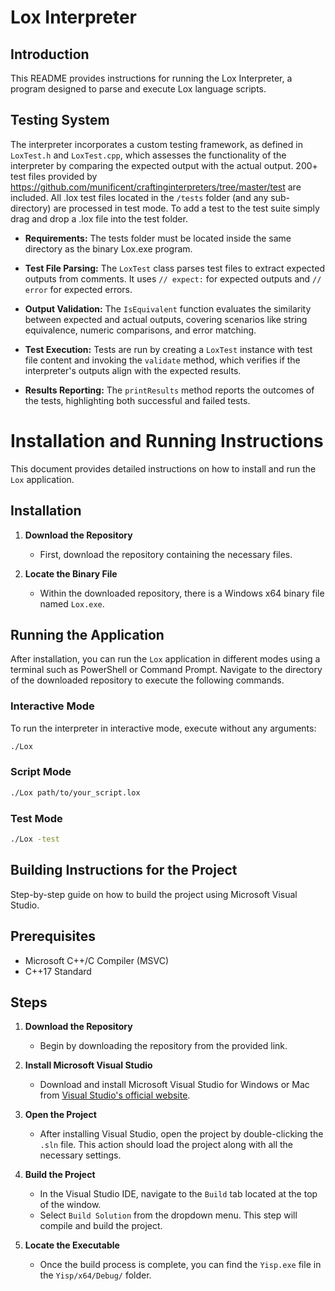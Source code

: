 # Lox Interpreter

## Introduction
This README provides instructions for running the Lox Interpreter, a program designed to parse and execute Lox language scripts.

## Testing System

The interpreter incorporates a custom testing framework, as defined in `LoxTest.h` and `LoxTest.cpp`, which assesses the functionality of the interpreter by comparing the expected output with the actual output.
200+ test files provided by https://github.com/munificent/craftinginterpreters/tree/master/test are included. All .lox test files located in the `/tests` folder (and any sub-directory) are processed in test mode. To add a test to the test suite simply drag and drop a .lox file
into the test folder.

- **Requirements:** The tests folder must be located inside the same directory as the binary Lox.exe program.
  
- **Test File Parsing:** The `LoxTest` class parses test files to extract expected outputs from comments. It uses `// expect:` for expected outputs and `// error` for expected errors.

- **Output Validation:** The `IsEquivalent` function evaluates the similarity between expected and actual outputs, covering scenarios like string equivalence, numeric comparisons, and error matching.

- **Test Execution:** Tests are run by creating a `LoxTest` instance with test file content and invoking the `validate` method, which verifies if the interpreter's outputs align with the expected results.

- **Results Reporting:** The `printResults` method reports the outcomes of the tests, highlighting both successful and failed tests.


# Installation and Running Instructions

This document provides detailed instructions on how to install and run the `Lox` application.

## Installation

1. **Download the Repository**
   - First, download the repository containing the necessary files.

2. **Locate the Binary File**
   - Within the downloaded repository, there is a Windows x64 binary file named `Lox.exe`.

## Running the Application

After installation, you can run the `Lox` application in different modes using a terminal such as PowerShell or Command Prompt. Navigate to the directory of the downloaded repository to execute the following commands.


### Interactive Mode

To run the interpreter in interactive mode, execute without any arguments:
```bash
./Lox
```
### Script Mode
```bash
./Lox path/to/your_script.lox
```

### Test Mode 
```bash
./Lox -test
```

## Building Instructions for the Project
 Step-by-step guide on how to build the project using Microsoft Visual Studio.

## Prerequisites

- Microsoft C++/C Compiler (MSVC)
- C++17 Standard

## Steps

1. **Download the Repository**
   - Begin by downloading the repository from the provided link.

2. **Install Microsoft Visual Studio**
   - Download and install Microsoft Visual Studio for Windows or Mac from [Visual Studio's official website](https://visualstudio.microsoft.com/).

3. **Open the Project**
   - After installing Visual Studio, open the project by double-clicking the `.sln` file. This action should load the project along with all the necessary settings.

4. **Build the Project**
   - In the Visual Studio IDE, navigate to the `Build` tab located at the top of the window.
   - Select `Build Solution` from the dropdown menu. This step will compile and build the project.

5. **Locate the Executable**
   - Once the build process is complete, you can find the `Yisp.exe` file in the `Yisp/x64/Debug/` folder.


